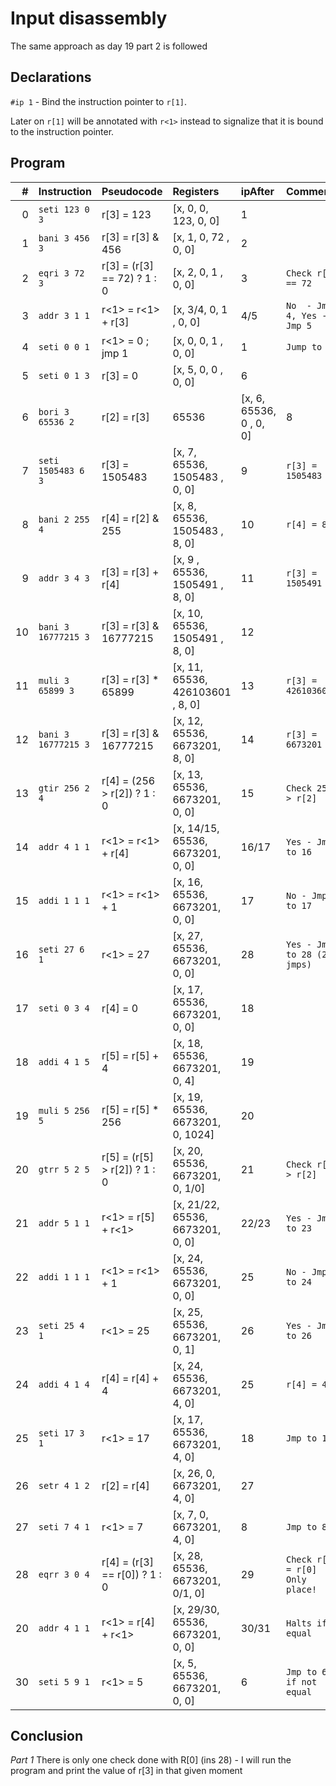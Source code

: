﻿# Input disassembly
The same approach as day 19 part 2 is followed

## Declarations

`#ip 1` - Bind the instruction pointer to `r[1]`.

Later on `r[1]` will be annotated with `r<1>` instead to signalize that it is bound to the instruction pointer.

## Program

|  # |  Instruction        |  Pseudocode                   | Registers                       | ipAfter | Comments                  |
|---:|:--------------------|:------------------------------|:--------------------------------|:--------|---------------------------|
| 0  | `seti 123 0 3`      | r[3] = 123                    | [x, 0, 0, 123, 0, 0]            | 1       |                           |
| 1  | `bani 3 456 3`      | r[3] = r[3] & 456             | [x, 1, 0, 72 , 0, 0]            | 2       |                           |
| 2  | `eqri 3 72 3`       | r[3] = (r[3] == 72) ? 1 : 0   | [x, 2, 0,  1 , 0, 0]            | 3       | `Check r[3] == 72`        |
| 3  | `addr 3 1 1`        | r<1> = r<1> + r[3]            | [x, 3/4, 0,  1 , 0, 0]          | 4/5     | `No  - Jmp 4, Yes - Jmp 5`|
| 4  | `seti 0 0 1`        | r<1> = 0  ; jmp 1             | [x, 0, 0,  1 , 0, 0]            | 1       | `Jump to 1`               |
| 5  | `seti 0 1 3`        | r[3] = 0                      | [x, 5, 0,  0 , 0, 0]            | 6       |                           |
| 6  | `bori 3 65536 2`    | r[2] = r[3] | 65536           | [x, 6, 65536, 0 , 0, 0]         | 8       | `r[2] = 65536`            |
| 7  | `seti 1505483 6 3`  | r[3] = 1505483                | [x, 7, 65536, 1505483 , 0, 0]   | 9       | `r[3] = 1505483`          |
| 8  | `bani 2 255 4`      | r[4] = r[2] & 255             | [x, 8, 65536, 1505483 , 8, 0]   | 10      | `r[4] = 8`                |
| 9  | `addr 3 4 3`        | r[3] = r[3] + r[4]            | [x, 9 , 65536, 1505491 , 8, 0]  | 11      | `r[3] = 1505491`          |
| 10 | `bani 3 16777215 3` | r[3] = r[3] & 16777215        | [x, 10, 65536, 1505491 , 8, 0]  | 12      |                           |
| 11 | `muli 3 65899 3`    | r[3] = r[3] * 65899           | [x, 11, 65536, 426103601 , 8, 0]| 13      | `r[3] = 426103601`        |
| 12 | `bani 3 16777215 3` | r[3] = r[3] & 16777215        | [x, 12, 65536, 6673201, 8, 0]   | 14      | `r[3] = 6673201`          |
| 13 | `gtir 256 2 4`      | r[4] = (256 > r[2]) ? 1 : 0   | [x, 13, 65536, 6673201, 0, 0]   | 15      | `Check 256 > r[2]`        |
| 14 | `addr 4 1 1`        | r<1> = r<1> + r[4]            | [x, 14/15, 65536, 6673201, 0, 0]| 16/17   | `Yes - Jmp to 16`         |
| 15 | `addi 1 1 1`        | r<1> = r<1> + 1               | [x, 16, 65536, 6673201, 0, 0]   | 17      | `No - Jmp to 17`          |
| 16 | `seti 27 6 1`       | r<1> = 27                     | [x, 27, 65536, 6673201, 0, 0]   | 28      | `Yes - Jmp to 28 (2 jmps)`|
| 17 | `seti 0 3 4`        | r[4]  = 0                     | [x, 17, 65536, 6673201, 0, 0]   | 18      |                           |
| 18 | `addi 4 1 5`        | r[5]  = r[5] + 4              | [x, 18, 65536, 6673201, 0, 4]   | 19      |                           |
| 19 | `muli 5 256 5`      | r[5]  = r[5] * 256            | [x, 19, 65536, 6673201, 0, 1024]| 20      |                           |
| 20 | `gtrr 5 2 5`        | r[5] = (r[5] > r[2]) ? 1 : 0  | [x, 20, 65536, 6673201, 0, 1/0] | 21      | `Check r[5] > r[2]`       |
| 21 | `addr 5 1 1`        | r<1> = r[5] + r<1>            | [x, 21/22, 65536, 6673201, 0, 0]| 22/23   | `Yes - Jmp to 23`         |
| 22 | `addi 1 1 1`        | r<1> = r<1> + 1               | [x, 24, 65536, 6673201, 0, 0]   | 25      | `No - Jmp to 24`          |
| 23 | `seti 25 4 1`       | r<1> = 25                     | [x, 25, 65536, 6673201, 0, 1]   | 26      | `Yes - Jmp to 26`         |
| 24 | `addi 4 1 4`        | r[4] = r[4] + 4               | [x, 24, 65536, 6673201, 4, 0]   | 25      | `r[4] = 4`                |
| 25 | `seti 17 3 1`       | r<1> = 17                     | [x, 17, 65536, 6673201, 4, 0]   | 18      | `Jmp to 18`               |
| 26 | `setr 4 1 2`        | r[2] = r[4]                   | [x, 26, 0, 6673201, 4, 0]       | 27      |                           |
| 27 | `seti 7 4 1`        | r<1> = 7                      | [x, 7, 0, 6673201, 4, 0]        | 8       | `Jmp to 8`                |
| 28 | `eqrr 3 0 4`        | r[4] = (r[3] == r[0]) ? 1 : 0 | [x, 28, 65536, 6673201, 0/1, 0] | 29      | `Check r[3] = r[0] Only place!`  |
| 20 | `addr 4 1 1`        | r<1> = r[4] + r<1>            | [x, 29/30, 65536, 6673201, 0, 0]| 30/31   | `Halts if equal`          |
| 30 | `seti 5 9 1`        | r<1> = 5                      | [x, 5, 65536, 6673201, 0, 0]    | 6       | `Jmp to 6 if not equal`   |


## Conclusion

*Part 1* 
There is only one check done with R[0] (ins 28) - I will run the program and print the value of r[3] in that given moment
